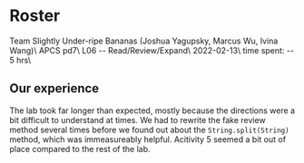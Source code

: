 # Roster
Team Slightly Under-ripe Bananas (Joshua Yagupsky, Marcus Wu, Ivina Wang)\\
APCS pd7\\
L06 -- Read/Review/Expand\\
2022-02-13\\
time spent: -- 5 hrs\\

## Our experience
The lab took far longer than expected, mostly because the directions were a bit difficult to understand at times. We had to rewrite the fake review method several times
before we found out about the ``` String.split(String) ``` method, which was immeasureably helpful. Acitivity 5 seemed a bit out of place compared to the rest of the lab.
